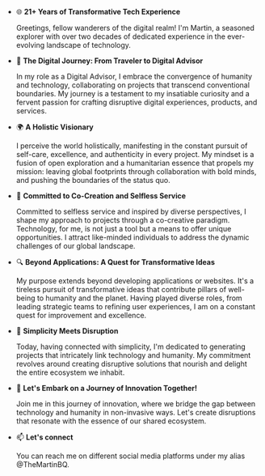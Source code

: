 - 🌐 **21+ Years of Transformative Tech Experience**

  Greetings, fellow wanderers of the digital realm! I'm Martin, a seasoned explorer with over two decades of dedicated experience in the ever-evolving landscape of technology.
- 🚀 **The Digital Journey: From Traveler to Digital Advisor**

  In my role as a Digital Advisor, I embrace the convergence of humanity and technology, collaborating on projects that transcend conventional boundaries. My journey is a testament to my insatiable curiosity and a fervent passion for crafting disruptive digital experiences, products, and services.
- 🌍 **A Holistic Visionary**

  I perceive the world holistically, manifesting in the constant pursuit of self-care, excellence, and authenticity in every project. My mindset is a fusion of open exploration and a humanitarian essence that propels my mission: leaving global footprints through collaboration with bold minds, and pushing the boundaries of the status quo.
- 🌱 **Committed to Co-Creation and Selfless Service**

  Committed to selfless service and inspired by diverse perspectives, I shape my approach to projects through a co-creative paradigm. Technology, for me, is not just a tool but a means to offer unique opportunities. I attract like-minded individuals to address the dynamic challenges of our global landscape.
- 🔍 **Beyond Applications: A Quest for Transformative Ideas**

  My purpose extends beyond developing applications or websites. It's a tireless pursuit of transformative ideas that contribute pillars of well-being to humanity and the planet. Having played diverse roles, from leading strategic teams to refining user experiences, I am on a constant quest for improvement and excellence.
- 🌿 **Simplicity Meets Disruption**

  Today, having connected with simplicity, I'm dedicated to generating projects that intricately link technology and humanity. My commitment revolves around creating disruptive solutions that nourish and delight the entire ecosystem we inhabit.
- 🚀 **Let's Embark on a Journey of Innovation Together!**

  Join me in this journey of innovation, where we bridge the gap between technology and humanity in non-invasive ways. Let's create disruptions that resonate with the essence of our shared ecosystem.
- 📫 **Let's connect**

  You can reach me on different social media platforms under my alias @TheMartinBQ.

<!---
themartinbq/themartinbq is a ✨ special ✨ repository because its `README.md` (this file) appears on your GitHub profile.
You can click the Preview link to take a look at your changes.
--->
